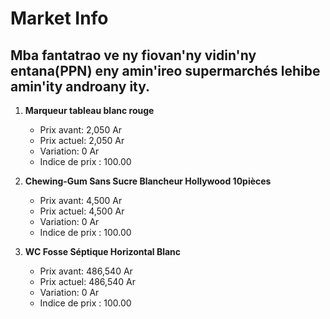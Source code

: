 # Market Info

## Mba fantatrao ve ny fiovan'ny vidin'ny entana(PPN) eny amin'ireo supermarchés lehibe amin'ity androany ity.

1. **Marqueur tableau blanc rouge**
   - Prix avant: 2,050 Ar
   - Prix actuel: 2,050 Ar
   - Variation: 0 Ar
   - Indice de prix : 100.00

2. **Chewing-Gum Sans Sucre Blancheur Hollywood 10pièces**
   - Prix avant: 4,500 Ar
   - Prix actuel: 4,500 Ar
   - Variation: 0 Ar
   - Indice de prix : 100.00

3. **WC Fosse Séptique Horizontal Blanc**
   - Prix avant: 486,540 Ar
   - Prix actuel: 486,540 Ar
   - Variation: 0 Ar
   - Indice de prix : 100.00

